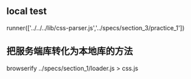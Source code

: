## local test

runner(['../../../lib/css-parser.js','../specs/section_3/practice_1'])


## 把服务端库转化为本地库的方法
browserify ../specs/section_1/loader.js > css.js


